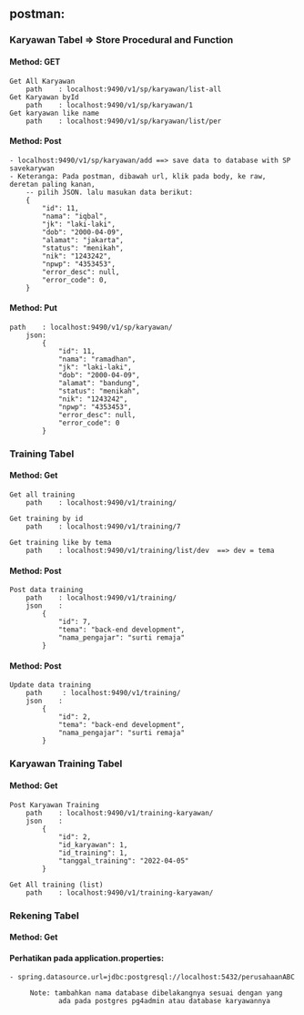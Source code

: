 ## postman: 

### Karyawan Tabel => Store Procedural and Function
#### Method: GET
    Get All Karyawan
        path    : localhost:9490/v1/sp/karyawan/list-all
    Get Karyawan byId
        path    : localhost:9490/v1/sp/karyawan/1 
    Get karyawan like name
        path    : localhost:9490/v1/sp/karyawan/list/per 
#### Method: Post
    - localhost:9490/v1/sp/karyawan/add ==> save data to database with SP savekarywan
    - Keteranga: Pada postman, dibawah url, klik pada body, ke raw, deretan paling kanan,
        -- pilih JSON. lalu masukan data berikut:
        {
            "id": 11,
            "nama": "iqbal",
            "jk": "laki-laki",
            "dob": "2000-04-09",
            "alamat": "jakarta",
            "status": "menikah",
            "nik": "1243242",
            "npwp": "4353453",
            "error_desc": null,
            "error_code": 0,
        }

#### Method: Put
    path    : localhost:9490/v1/sp/karyawan/
        json: 
            {
                "id": 11,
                "nama": "ramadhan",
                "jk": "laki-laki",
                "dob": "2000-04-09",
                "alamat": "bandung",
                "status": "menikah",
                "nik": "1243242",
                "npwp": "4353453",
                "error_desc": null,
                "error_code": 0
            }

### Training Tabel 
#### Method: Get
    Get all training
        path    : localhost:9490/v1/training/

    Get training by id
        path    : localhost:9490/v1/training/7

    Get training like by tema
        path    : localhost:9490/v1/training/list/dev  ==> dev = tema
#### Method: Post
    Post data training
        path    : localhost:9490/v1/training/
        json    :  
            {
                "id": 7,
                "tema": "back-end development",
                "nama_pengajar": "surti remaja"
            }

#### Method: Post
    Update data training
        path     : localhost:9490/v1/training/
        json    :
            {
                "id": 2,
                "tema": "back-end development",
                "nama_pengajar": "surti remaja"
            }


### Karyawan Training Tabel 
#### Method: Get
    Post Karyawan Training
        path    : localhost:9490/v1/training-karyawan/
        json    :  
            {
                "id": 2,
                "id_karyawan": 1,
                "id_training": 1,
                "tanggal_training": "2022-04-05"
            }
        
    Get All training (list) 
        path    : localhost:9490/v1/training-karyawan/


### Rekening Tabel
#### Method: Get

#### Perhatikan pada application.properties:
    - spring.datasource.url=jdbc:postgresql://localhost:5432/perusahaanABC
        
         Note: tambahkan nama database dibelakangnya sesuai dengan yang
                ada pada postgres pg4admin atau database karyawannya
